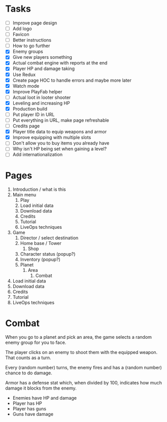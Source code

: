 # Tasks

- [ ] Improve page design
- [ ] Add logo
- [ ] Favicon
- [ ] Better instructions
- [ ] How to go further
- [x] Enemy groups
- [x] Give new players something
- [x] Actual combat engine with reports at the end
- [x] Player HP and damage taking
- [x] Use Redux
- [x] Create page HOC to handle errors and maybe more later
- [x] Watch mode
- [x] Improve PlayFab helper
- [ ] Actual loot in looter shooter
- [x] Leveling and increasing HP
- [x] Production build
- [ ] Put player ID in URL
- [ ] Put everything in URL, make page refreshable
- [ ] Credits page
- [x] Player title data to equip weapons and armor
- [x] Improve equipping with multiple slots
- [ ] Don't allow you to buy items you already have
- [ ] Why isn't HP being set when gaining a level?
- [ ] Add internationalization

# Pages

1. Introduction / what is this
1. Main menu
    1. Play
    1. Load initial data
    1. Download data
    1. Credits
    1. Tutorial
    1. LiveOps techniques
1. Game
    1. Director / select destination
    1. Home base / Tower
        1. Shop
    1. Character status (popup?)
    1. Inventory (popup?)
    1. Planet
        1. Area
            1. Combat
1. Load initial data
1. Download data
1. Credits
1. Tutorial
1. LiveOps techniques

# Combat

When you go to a planet and pick an area, the game selects a random enemy group for you to face.

The player clicks on an enemy to shoot them with the equipped weapon. That counts as a turn.

Every (random number) turns, the enemy fires and has a (random number) chance to do damage.

Armor has a defense stat which, when divided by 100, indicates how much damage it blocks from the enemy.

- Enemies have HP and damage
- Player has HP
- Player has guns
- Guns have damage